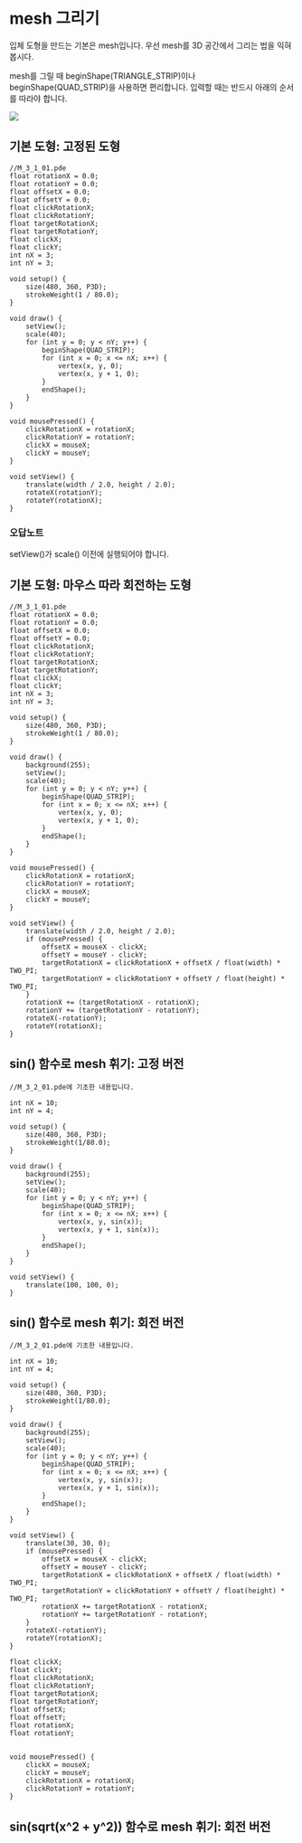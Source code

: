# mesh 그리기 #
입체 도형을 만드는 기본은 mesh입니다. 우선 mesh를 3D 공간에서 그리는 법을 익혀봅시다.

mesh를 그릴 때 beginShape(TRIANGLE_STRIP)이나 beginShape(QUAD_STRIP)을 사용하면 편리합니다. 입력할 때는 반드시 아래의 순서를 따라야 합니다.

![](http://i.imgur.com/83DaoGh.jpg)

## 기본 도형: 고정된 도형 ##

	//M_3_1_01.pde
	float rotationX = 0.0;
	float rotationY = 0.0;
	float offsetX = 0.0;
	float offsetY = 0.0;
	float clickRotationX;
	float clickRotationY;
	float targetRotationX;
	float targetRotationY;
	float clickX;
	float clickY;
	int nX = 3;
	int nY = 3;
	
	void setup() {
		size(480, 360, P3D);
		strokeWeight(1 / 80.0);
	}
	
	void draw() {
		setView();
		scale(40);
		for (int y = 0; y < nY; y++) {
			beginShape(QUAD_STRIP);
			for (int x = 0; x <= nX; x++) {
				vertex(x, y, 0);
				vertex(x, y + 1, 0);
			}
			endShape();
		}
	}
	
	void mousePressed() {
		clickRotationX = rotationX;
		clickRotationY = rotationY;
		clickX = mouseX;
		clickY = mouseY;
	}
	
	void setView() {
		translate(width / 2.0, height / 2.0);
		rotateX(rotationY);
		rotateY(rotationX);
	}

### 오답노트 ###
setView()가 scale() 이전에 실행되어야 합니다.

## 기본 도형: 마우스 따라 회전하는 도형 ##

	//M_3_1_01.pde
	float rotationX = 0.0;
	float rotationY = 0.0;
	float offsetX = 0.0;
	float offsetY = 0.0;
	float clickRotationX;
	float clickRotationY;
	float targetRotationX;
	float targetRotationY;
	float clickX;
	float clickY;
	int nX = 3;
	int nY = 3;
	
	void setup() {
		size(480, 360, P3D);
		strokeWeight(1 / 80.0);
	}
	
	void draw() {
		background(255);
		setView();
		scale(40);
		for (int y = 0; y < nY; y++) {
			beginShape(QUAD_STRIP);
			for (int x = 0; x <= nX; x++) {
				vertex(x, y, 0);
				vertex(x, y + 1, 0);
			}
			endShape();
		}
	}
	
	void mousePressed() {
		clickRotationX = rotationX;
		clickRotationY = rotationY;
		clickX = mouseX;
		clickY = mouseY;
	}
	
	void setView() {
		translate(width / 2.0, height / 2.0);
		if (mousePressed) {
			offsetX = mouseX - clickX;
			offsetY = mouseY - clickY;
			targetRotationX = clickRotationX + offsetX / float(width) * TWO_PI;
			targetRotationY = clickRotationY + offsetY / float(height) * TWO_PI;
		}
		rotationX += (targetRotationX - rotationX);
		rotationY += (targetRotationY - rotationY);
		rotateX(-rotationY);
		rotateY(rotationX);
	}

## sin() 함수로 mesh 휘기: 고정 버전 ##

	//M_3_2_01.pde에 기초한 내용입니다.
	
	int nX = 10;
	int nY = 4;
	
	void setup() {
		size(480, 360, P3D);
		strokeWeight(1/80.0);
	}
	
	void draw() {
		background(255);
		setView();
		scale(40);
		for (int y = 0; y < nY; y++) {
			beginShape(QUAD_STRIP);
			for (int x = 0; x <= nX; x++) {
				vertex(x, y, sin(x));
				vertex(x, y + 1, sin(x));
			}
			endShape();
		}
	}
	
	void setView() {
		translate(100, 100, 0);
	}


## sin() 함수로 mesh 휘기: 회전 버전 ##
	//M_3_2_01.pde에 기초한 내용입니다.
	
	int nX = 10;
	int nY = 4;
	
	void setup() {
		size(480, 360, P3D);
		strokeWeight(1/80.0);
	}
	
	void draw() {
		background(255);
		setView();
		scale(40);
		for (int y = 0; y < nY; y++) {
			beginShape(QUAD_STRIP);
			for (int x = 0; x <= nX; x++) {
				vertex(x, y, sin(x));
				vertex(x, y + 1, sin(x));
			}
			endShape();
		}
	}
	
	void setView() {
		translate(30, 30, 0);
		if (mousePressed) {
			offsetX = mouseX - clickX;
			offsetY = mouseY - clickY;
			targetRotationX = clickRotationX + offsetX / float(width) * TWO_PI;
			targetRotationY = clickRotationY + offsetY / float(height) * TWO_PI;
			rotationX += targetRotationX - rotationX;
			rotationY += targetRotationY - rotationY;
		}
		rotateX(-rotationY);
		rotateY(rotationX);
	}
	
	float clickX;
	float clickY;
	float clickRotationX;
	float clickRotationY;
	float targetRotationX;
	float targetRotationY;
	float offsetX;
	float offsetY;
	float rotationX;
	float rotationY;
	
	
	void mousePressed() {
		clickX = mouseX;
		clickY = mouseY;
		clickRotationX = rotationX;
		clickRotationY = rotationY;
	}

## sin(sqrt(x^2 + y^2))  함수로 mesh 휘기: 회전 버전 ##






